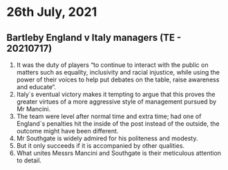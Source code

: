 # 26th July, 2021

## Bartleby England v Italy managers (TE - 20210717)

1. It was the duty of players “to continue to interact with the public on matters such as equality, inclusivity and racial injustice, while using the power of their voices to help put debates on the table, raise awareness and educate“.
2. Italy`s eventual victory makes it tempting to argue that this proves the greater virtues of a more aggressive style of management pursued by Mr Mancini.
3. The team were level after normal time and extra time; had one of England`s penalties hit the inside of the post instead of the outside, the outcome might have been different.
4. Mr Southgate is widely admired for his politeness and modesty.
5. But it only succeeds if it is accompanied by other qualities.
6. What unites Messrs Mancini and Southgate is their meticulous attention to detail.